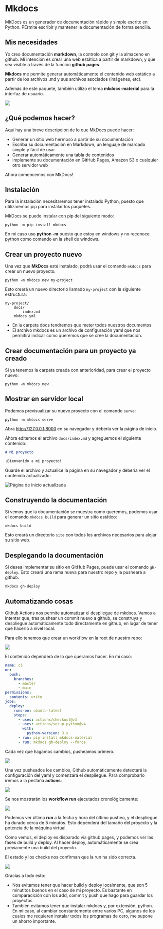 # Mkdocs

MkDocs es un generador de documentación rápido y simple escrito en Python. PErmite escribir y mantener la documentación de forma sencilla.

## Mis necesidades

Yo creo documentación **markdown**, la controlo con git y la almaceno en github. Mi intención es crear una web estática a partir de markdown, y que sea visible a través de la función **github pages**.

**Mkdocs** me permite generar automáticamente el contenido web estático a partir de los archivos .md y sus archivos asociados (imágenes, etc).

Además de este paquete, también utilizo el tema **mkdocs-material** para la interfaz de usuario.

![](img/2022-12-02-08-05-55.png)

## ¿Qué podemos hacer?

Aquí hay una breve descripción de lo que MkDocs puede hacer:

- Generar un sitio web hermoso a partir de su documentación
- Escriba su documentación en Markdown, un lenguaje de marcado simple y fácil de usar
- Generar automáticamente una tabla de contenidos
- Implemente su documentación en GitHub Pages, Amazon S3 o cualquier otro servidor web

Ahora comencemos con MkDocs!

## Instalación

Para la instalación necesitaremos tener instalado Python, puesto que utilizaremos pip para instalar los paquetes.

MkDocs se puede instalar con pip del siguiente modo:

```
python -m pip install mkdocs
```

En mi caso uso **python -m** puesto que estoy en windows y no reconoce python como comando en la shell de windows.

## Crear un proyecto nuevo

Una vez que **MkDocs** esté instalado, podrá usar el comando `mkdocs` para crear un nuevo proyecto.

```
python -m mkdocs new my-project
```

Esto creará un nuevo directorio llamado `my-project` con la siguiente estructura:

```
my-project/
    docs/
        index.md
    mkdocs.yml
```

- En la carpeta docs tendremos que meter todos nuestros documentos
- El archivo mkdocs es un archivo de configuración yaml que nos permitirá indicar como queremos que se cree la documentación.

## Crear documentación para un proyecto ya creado

Si ya tenemos la carpeta creada con anterioridad, para crear el proyecto nuevo:

```
python -m mkdocs new .
```

## Mostrar en servidor local

Podemos previsualizar su nuevo proyecto con el comando `serve`:

```
python -m mkdocs serve
```

Abra http://127.0.0.1:8000 en su navegador y debería ver la página de inicio.

Ahora editemos el archivo `docs/index.md` y agreguemos el siguiente contenido:

```markdown
# Mi proyecto

¡Bienvenido a mi proyecto!
```

Guarde el archivo y actualice la página en su navegador y debería ver el contenido actualizado:

![Página de inicio actualizada](https://raw.githubusercontent.com/mkdocs/mkdocs/master/docs/images/mkdocs-updated-home-page.png)

## Construyendo la documentación

Si vemos que la documentación se muestra como queremos, podemos usar el comando `mkdocs build` para generar un sitio estático:

```
mkdocs build
```

Esto creará un directorio `site` con todos los archivos necesarios para alojar su sitio web.

## Desplegando la documentación

Si desea implementar su sitio en GitHub Pages, puede usar el comando `gh-deploy`. Esto creará una rama nueva para nuestro repo y la pusheará a github.

```
mkdocs gh-deploy
```

## Automatizando cosas

Github Actions nos permite automatizar el despliegue de mkdocs. Vamos a intentar que, tras pushear un commit nuevo a github, se construya y despliegue automáticamente todo directamente en github, en lugar de tener que hacerlo a nivel local.

Para ello tenemos que crear un workflow en la root de nuestro repo:

![](img/2022-12-02-07-55-57.png)

El contenido dependerá de lo que queramos hacer. En mi caso:

```yaml
name: ci
on:
  push:
    branches:
      - master
      - main
permissions:
  contents: write
jobs:
  deploy:
    runs-on: ubuntu-latest
    steps:
      - uses: actions/checkout@v3
      - uses: actions/setup-python@v4
        with:
          python-version: 3.x
      - run: pip install mkdocs-material
      - run: mkdocs gh-deploy --force
```
Cada vez que hagamos cambios, pusheamos primero.

![](img/2022-12-02-08-08-49.png)

Una vez pusheados los cambios, Github automáticamente detectará la configuración del yaml y comenzará el despliegue. Para comprobarlo iremos a la pestaña **actions**:

![](img/2022-12-02-07-57-47.png)

Se nos mostrarán los **workflow run** ejecutados cronológicamente:

![](img/2022-12-02-07-58-15.png)

Podemos ver última **run** a la fecha y hora del último pusheo, y el despliegue ha durado cerca de 5 minutos. Esto dependerá del tamaño del proyecto y la potencia de la máquina virtual.

Como vemos, el deploy es disparado via github pages, y podemos ver las fases de build y deploy. Al hacer deploy, automáticamente se crea previamente una build del proyecto.

El estado y los checks nos confirman que la run ha sido correcta.

![](img/2022-12-02-07-59-09.png)

Gracias a todo esto:

- Nos evitamos tener que hacer build y deploy localmente, que son 5 minutitos buenos en el caso de mi proyecto. Es bastante en comparacición con los add, commit y push que hago para guardar los proyectos.
- También evitamos tener que instalar mkdocs y, por extensión, python. En mi caso, al cambiar constantemente entre varios PC, algunos de los cuales me requieren instalar todos los programas de cero, me supone un ahorro importante.